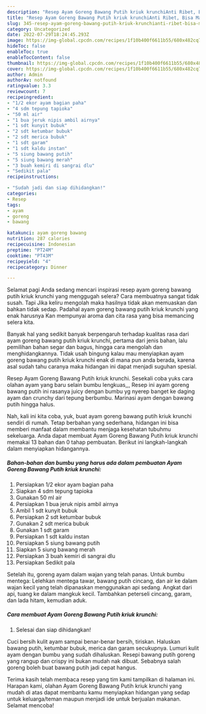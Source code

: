 ```yaml
---
description: "Resep Ayam Goreng Bawang Putih kriuk krunchiAnti Ribet, Bisa Manjain Lidah"
title: "Resep Ayam Goreng Bawang Putih kriuk krunchiAnti Ribet, Bisa Manjain Lidah"
slug: 345-resep-ayam-goreng-bawang-putih-kriuk-krunchianti-ribet-bisa-manjain-lidah
category: Uncategorized
date: 2022-07-29T18:24:45.293Z
image: https://img-global.cpcdn.com/recipes/1f10b400f6611b55/680x482cq70/ayam-goreng-bawang-putih-kriuk-krunchi-foto-resep-utama.jpg
hideToc: false
enableToc: true
enableTocContent: false
thumbnail: https://img-global.cpcdn.com/recipes/1f10b400f6611b55/680x482cq70/ayam-goreng-bawang-putih-kriuk-krunchi-foto-resep-utama.jpg
cover: https://img-global.cpcdn.com/recipes/1f10b400f6611b55/680x482cq70/ayam-goreng-bawang-putih-kriuk-krunchi-foto-resep-utama.jpg
author: Admin
authorAv: notfound
ratingvalue: 3.3
reviewcount: 7
recipeingredient:
- "1/2 ekor ayam bagian paha"
- "4 sdm tepung tapioka"
- "50 ml air"
- "1 bua jeruk nipis ambil airnya"
- "1 sdt kunyit bubuk"
- "2 sdt ketumbar bubuk"
- "2 sdt merica bubuk"
- "1 sdt garam"
- "1 sdt kaldu instan"
- "5 siung bawang putih"
- "5 siung bawang merah"
- "3 buah kemiri di sangrai dlu"
- "Sedikit pala"
recipeinstructions:

- "Sudah jadi dan siap dihidangkan!"
categories:
- Resep
tags:
- ayam
- goreng
- bawang

katakunci: ayam goreng bawang 
nutrition: 287 calories
recipecuisine: Indonesian
preptime: "PT24M"
cooktime: "PT43M"
recipeyield: "4"
recipecategory: Dinner

---
```



Selamat pagi Anda sedang mencari inspirasi resep ayam goreng bawang putih kriuk krunchi yang menggugah selera? Cara membuatnya sangat tidak susah. Tapi Jika keliru mengolah maka hasilnya tidak akan memuaskan dan bahkan tidak sedap. Padahal ayam goreng bawang putih kriuk krunchi yang enak harusnya Kan mempunyai aroma dan cita rasa yang bisa memancing selera kita.


Banyak hal yang sedikit banyak berpengaruh terhadap kualitas rasa dari ayam goreng bawang putih kriuk krunchi, pertama dari jenis bahan, lalu pemilihan bahan segar dan bagus, hingga cara mengolah dan menghidangkannya. Tidak usah bingung kalau mau menyiapkan ayam goreng bawang putih kriuk krunchi enak di mana pun anda berada, karena asal sudah tahu caranya maka hidangan ini dapat menjadi suguhan spesial.

Resep Ayam Goreng Bawang Putih kriuk krunchi. Sesekali coba yuks cara olahan ayam yang baru selain bumbu lengkuas,,, Resep ini ayam goreng bawang putih ini rasanya juicy dengan bumbu yg nyerep banget ke daging ayam dan crunchy dari tepung berbumbu. Marinasi ayam dengan bawang putih hingga halus.


Nah, kali ini kita coba, yuk, buat ayam goreng bawang putih kriuk krunchi sendiri di rumah. Tetap berbahan yang sederhana, hidangan ini bisa memberi manfaat dalam membantu menjaga kesehatan tubuhmu sekeluarga. Anda dapat membuat Ayam Goreng Bawang Putih kriuk krunchi memakai 13 bahan dan 0 tahap pembuatan. Berikut ini langkah-langkah dalam menyiapkan hidangannya.

<!--inarticleads1-->

##### Bahan-bahan dan bumbu yang harus ada dalam pembuatan Ayam Goreng Bawang Putih kriuk krunchi:

1. Persiapkan 1/2 ekor ayam bagian paha
1. Siapkan 4 sdm tepung tapioka
1. Gunakan 50 ml air
1. Persiapkan 1 bua jeruk nipis ambil airnya
1. Ambil 1 sdt kunyit bubuk
1. Persiapkan 2 sdt ketumbar bubuk
1. Gunakan 2 sdt merica bubuk
1. Gunakan 1 sdt garam
1. Persiapkan 1 sdt kaldu instan
1. Persiapkan 5 siung bawang putih
1. Siapkan 5 siung bawang merah
1. Persiapkan 3 buah kemiri di sangrai dlu
1. Persiapkan Sedikit pala


Setelah itu, goreng ayam dalam wajan yang telah panas. Untuk bumbu mentega: Lelehkan mentega tawar, bawang putih cincang, dan air ke dalam wajan kecil yang telah dipanaskan menggunakan api sedang. Angkat dari api, tuang ke dalam mangkuk kecil. Tambahkan peterseli cincang, garam, dan lada hitam, kemudian aduk. 

<!--inarticleads2-->

##### Cara membuat Ayam Goreng Bawang Putih kriuk krunchi:


1. Selesai dan siap dihidangkan!

Cuci bersih kulit ayam sampai benar-benar bersih, tiriskan. Haluskan bawang putih, ketumbar bubuk, merica dan garam secukupnya. Lumuri kulit ayam dengan bumbu yang sudah dihaluskan. Resepi bawang putih goreng yang rangup dan crispy ini bukan mudah nak dibuat. Sebabnya salah goreng boleh buat bawang putih jadi cepat hangus. 

Terima kasih telah membaca resep yang tim kami tampilkan di halaman ini. Harapan kami, olahan Ayam Goreng Bawang Putih kriuk krunchi yang mudah di atas dapat membantu kamu menyiapkan hidangan yang sedap untuk keluarga/teman maupun menjadi ide untuk berjualan makanan. Selamat mencoba!
